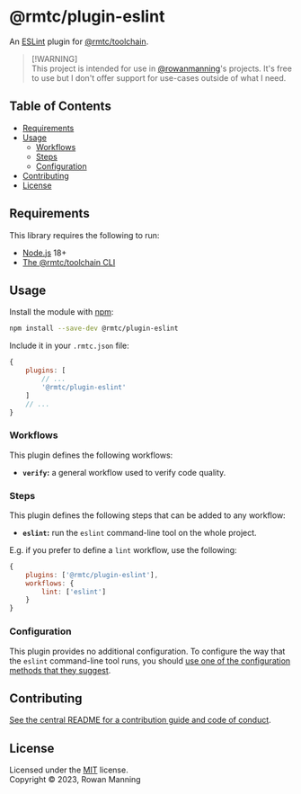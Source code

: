 
# @rmtc/plugin-eslint

An [ESLint](https://eslint.org/) plugin for [@rmtc/toolchain](https://github.com/rowanmanning/toolchain#readme).

> [!WARNING]<br/>
> This project is intended for use in [@rowanmanning](https://github.com/rowanmanning/)'s projects. It's free to use but I don't offer support for use-cases outside of what I need.


## Table of Contents

  * [Requirements](#requirements)
  * [Usage](#usage)
    * [Workflows](#workflows)
    * [Steps](#steps)
    * [Configuration](#configuration)
  * [Contributing](#contributing)
  * [License](#license)


## Requirements

This library requires the following to run:

  * [Node.js](https://nodejs.org/) 18+
  * [The @rmtc/toolchain CLI](https://github.com/rowanmanning/toolchain#readme)


## Usage

Install the module with [npm](https://www.npmjs.com/):

```sh
npm install --save-dev @rmtc/plugin-eslint
```

Include it in your `.rmtc.json` file:

```js
{
    plugins: [
        // ...
        '@rmtc/plugin-eslint'
    ]
    // ...
}
```

### Workflows

This plugin defines the following workflows:

  * **`verify`:** a general workflow used to verify code quality.

### Steps

This plugin defines the following steps that can be added to any workflow:

  * **`eslint`:** run the `eslint` command-line tool on the whole project.

E.g. if you prefer to define a `lint` workflow, use the following:

```js
{
    plugins: ['@rmtc/plugin-eslint'],
    workflows: {
        lint: ['eslint']
    }
}
```

### Configuration

This plugin provides no additional configuration. To configure the way that the `eslint` command-line tool runs, you should [use one of the configuration methods that they suggest](https://eslint.org/docs/latest/use/configure/).


## Contributing

[See the central README for a contribution guide and code of conduct](https://github.com/rowanmanning/toolchain#contributing).


## License

Licensed under the [MIT](https://github.com/rowanmanning/toolchain/blob/main/LICENSE) license.<br/>
Copyright &copy; 2023, Rowan Manning
